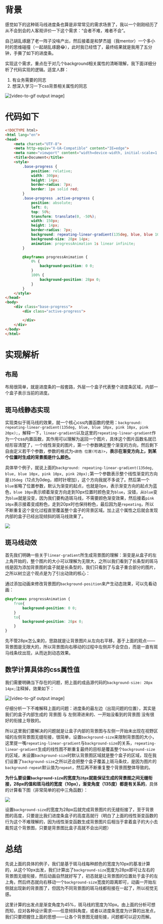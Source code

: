 # 背景

感觉如下的这种斑马线进度条也算是非常常见的需求场景了，我以一个刚刚经历了从不会到会的人客观评价一下这个需求：“会者不难，难者不会”。

自己胡乱琢磨了老一阵子没啥产出，然后接着是和梦杰姐（我mentor）一个多小时的思维碰撞（一起胡乱琢磨😂），此时我已经悟了，最终结果就是我用了五分钟，手撕了如下的进度条。

实现这个需求，重点在于对几个background相关属性的清晰理解，我下面详细分析了代码实现的逻辑。适宜人群：

1. 有业务需要的同志
2. 想深入学习一下css背景相关属性的同志

![[video-to-gif output image]](image/斑马线进度条.gif)



# 代码如下

~~~html
<!DOCTYPE html>
<html lang="en">
<head>
    <meta charset="UTF-8">
    <meta http-equiv="X-UA-Compatible" content="IE=edge">
    <meta name="viewport" content="width=device-width, initial-scale=1.0">
    <title>Document</title>
    <style>
        .base-progress {
            position: relative;
            width: 300px;
            height: 14px;
            border-radius: 7px;
            border: 1px solid red; 
        }
        .base-progress .active-progress {
            position: absolute; 
            left: 0;
            top: 50%;
            transform: translate(0, -50%);
            width: 150px;
            height: 14px;
            border-radius: 7px;
            background: repeating-linear-gradient(135deg, blue, blue 10px, pink 10px, pink 20px);
            background-size: 28px 14px;
            animation: progressAnimation 1s linear infinite;
        }

        @keyframes progressAnimation {
            0% {
                background-position: 0 0;
            }
            100% {
                background-position: 28px 0;
            }
        }
    </style>
</head>
<body>
    <div class="base-progress">
        <div class="active-progress">

        </div>
    </div>
</body>
</html>
~~~



# 实现解析



## 布局

布局很简单，就是进度条的一般套路，外层一个盒子代表整个进度条区域，内部一个盒子表示当前的进度。



## 斑马线静态实现

实现类似于斑马线的效果，就一个核心css内置函数的使用：`background: repeating-linear-gradient(135deg, blue, blue 10px, pink 10px, pink 20px);`，解释一下，`linear-gradient`以及这里的`repeating-linear-gradient`作为一个css内置函数，其作用可以理解为返回一个图片，具体这个图片函数名就已经形容清楚了，一个线性渐变的图片，第一个参数确定整个渐变的方向，然后剩下自由定义若干个参数，参数的格式为`<颜色 位置(可选)>`，**表示在渐变方向上，到某个位置时生成的背景图是什么颜色。**

具体举个例子，就说上面的`background: repeating-linear-gradient(135deg, blue, blue 10px, pink 10px, pink 20px);`第一个参数表示整个线性渐变的方向是`135deg`（12点为0deg，顺时针增加），这个方向我就不多说了。然后第一个`blue`省略了位置参数，默认为渐变的起点，也就是0px，表示渐变方向的起点为蓝色，`blue 10px`表示顺着渐变方向走到10px位置时颜色变为`blue`，没错，从`blue`变为`blue`就是没变，因为我们要构造斑马线，不需要颜色渐变效果，然后接着`pink 10px`表示接着变成粉色，走到20px时也保持粉色，最后因为是`repeating`，所以不断重复这个变化过程直至覆盖整个盒子的背景区域。加上这个属性之后就会发现内部的盒子已经出现倾斜的斑马线效果了。

![](image/线性渐变示意.jpg)



## 斑马线动效



首先我们明确一些关于`linear-gradient`所生成背景图的理解：渐变是从盒子的左上角开始的，整个图片的大小可以理解为无限大，之所以我们看到了长条型的斑马线是因为添加背景图的盒子就是长条型的，我们只看到了与盒子重合部分的图片，之所以树立这个观点是为了引出动效的核心：

通过添加动画来修改背景图的`background-position`来产生动态效果，可以先看动画：

~~~css
@keyframes progressAnimation {
    from{
        background-position: 0 0; 
    }
    to{
        background-position: 28px 0;
    }
}
~~~

先不管28px怎么来的，思路就是让背景图片从左向右平移，基于上面的观点——背景图是无限大的，所以背景图向右移动的过程中左侧并不会空白，而是一直有斑马线条纹出现，从而达到动态效果。



## 数学计算具体的css属性值

我们需要明确当下存在的问题，把上面的成品源代码的`background-size: 28px 14px;`注释掉，效果如下：

![[video-to-gif output image]](image/注释掉bgSize.gif)

仔细分析一下不难解释上面的问题：进度条的最左边（出现问题的位置），其实是我们的盒子内部生成的 背景图 与 左侧滑进来的、一开始没看到的背景图 没有很好的衔接上导致的。

所以这里我们要解决的问题就是让盒子内部的背景图与左侧一开始未出现在视野区域的左侧背景图无缝衔接，很简单，设置`background-size`来限制背景图的大小，这里提一嘴`repeating-linear-gradient`与`background-size`的关系，`repeating-linear-gradient`生成的线性图不断重复最终的目标是覆盖整个`background-size`的区域，未设置`background-size`时默认背景图区域就是整个盒子的区域，现在我们设置了`background-size`之所以还会把整个盒子覆盖上斑马条纹，是因为图片的`background-repeat`默认值为`repeat`，然后再不断重复整个背景图整体导致的。

**为什么要设置`background-size`的宽度为`28px`就能保证生成的背景图之间无缝衔接，28px的值和斑马线的宽度（10px），渐变角度（135度）都是有关系的**，具体的计算看下图（非常简单的初中三角函数）：

![](image/计算解析.jpeg)

设置`background-size`的宽度为28px后就完成背景图片的无缝衔接了，至于背景图的高度，只要是比我们进度条盒子的高度高就行（明白了上面的线性渐变函数的行为这个不难理解的，因为线性渐变函数生成背景图片后相当于拿着盒子的大小去裁剪这个背景图，只要是背景图比盒子高就不会出问题）



# 总结

先说上面的具体的例子，我们是基于斑马线每种颜色的宽度为10px的基准计算的，从这个10px出发，我们计算出了`background-size`宽度为28px即可让左右的背景图无缝衔接，然后动画自然就好写了，初态就是让背景图的位置处于盒子的左上角，然后终态就向右移动一个`background-size`宽度的距离即可，动画一开始左侧就出现新的背景图了，但因为不同背景图的斑马线都衔接在一起了，所以视觉无感。

这里计算的出发点是渐变角度为45%，斑马线的宽度为10px。由上面的分析可想而知，应对各种设计需求——任意倾斜角度，或者以进度条宽度为计算的出发点，我们只要把握住上面的思想——让各个背景图无缝衔接，问题都可以迎刃而解。